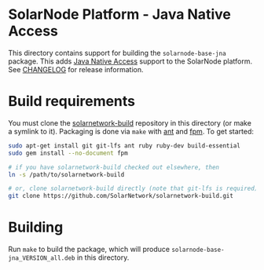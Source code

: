 # SolarNode Platform - Java Native Access

This directory contains support for building the `solarnode-base-jna` package. This adds
[Java Native Access][jna] support to the SolarNode platform. See [CHANGELOG](./CHANGELOG.md) for
release information.

# Build requirements

You must clone the [solarnetwork-build][sn-build] repository in this directory (or make a symlink
to it). Packaging is done via `make` with [ant][ant] and [fpm][fpm]. To get started:

```sh
sudo apt-get install git git-lfs ant ruby ruby-dev build-essential
sudo gem install --no-document fpm

# if you have solarnetwork-build checked out elsewhere, then
ln -s /path/to/solarnetwork-build

# or, clone solarnetwork-build directly (note that git-lfs is required)
git clone https://github.com/SolarNetwork/solarnetwork-build.git
```

# Building

Run `make` to build the package, which will produce `solarnode-base-jna_VERSION_all.deb` in
this directory.

[ant]: https://ant.apache.org/
[fpm]: https://github.com/jordansissel/fpm
[jna]: https://github.com/java-native-access/jna
[sn-build]: https://github.com/SolarNetwork/solarnetwork-build/
